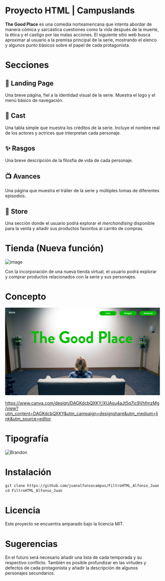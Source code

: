 # Proyecto HTML | Campuslands
**The Good Place** es una comedia norteamericana que intenta abordar de manera cómica y sarcástica cuestiones como la vida después de la muerte, la ética y el castigo por las malas acciones. El siguiente sitio web busca aproximar al usuario a la premisa principal de la serie, mostrando el elenco y algunos punto básicos sobre el papel de cada protagonista.

# Secciones
## :rocket: Landing Page
Una breve página, fiel a  la identidad visual de la serie. Muestra el logo y el menú básico de navegación.
## :woman: Cast
Una tabla simple que muestra los créditos de la serie. Incluye el nombre real de los actores y actrices que interpretan cada personaje.
## :sparkles: Rasgos
Una breve descripción de la filosfía de vida de cada personaje.
## :tv: Avances
Una página que muestra el tráiler de la serie y múltiples tomas de diferentes episodios.
## :money_with_wings: Store
Una sección donde el usuario podrá explorar el *merchandising* disponible para la venta y añadir sus productos favoritos al carrito de compras.

# Tienda (Nueva función)

![image](https://github.com/user-attachments/assets/a4d5b793-4819-4b33-afbe-6d4a672cfdaa)

Con la incorporación de una nueva tienda virtual, el usuario podrá explorar y comprar productos relacionados con la serie y sus personajes.

# Concepto

![enter image description here](https://raw.githubusercontent.com/juanalfonsocampus/FiltroHTML_Alfonso_Juan/main/Inicio_Landing.png)

https://www.canva.com/design/DAGKdcbQXKY/XUAsu4aJt5q7ic9VhfmzMg/view?utm_content=DAGKdcbQXKY&utm_campaign=designshare&utm_medium=link&utm_source=editor

# Tipografía

![Brandon](https://github.com/user-attachments/assets/9fa6d468-f4e1-4303-a213-fbffbfac7ee5)

# Instalación

```
git clone https://github.com/juanalfonsocampus/FiltroHTML_Alfonso_Juan
cd FiltroHTML_Alfonso_Juan

```
# Licencia

Este proyecto se encuentra amparado bajo la licencia MIT.

# Sugerencias

En el futuro será necesario añadir una lista de cada temporada y su respectivo conflicto. También es posible profundizar en las virtudes y defectos de cada protagonista y añadir la descripción de algunos personajes secundarios.
